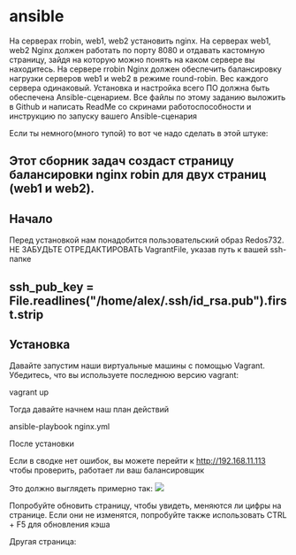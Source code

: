 # ansible

На серверах rrobin, web1, web2 установить nginx.
    На серверах web1, web2 Nginx должен работать по порту 8080 и отдавать кастомную страницу, зайдя на которую можно понять на каком сервере вы находитесь.
    На сервере rrobin Nginx должен обеспечить балансировку нагрузки серверов web1 и web2 в режиме round-robin. Вес каждого сервера одинаковый.
    Установка и настройка всего ПО должна быть обеспечена Ansible-сценарием.
    Все файлы по этому заданию выложить в Github и написать ReadMe со скринами работоспособности и инструкцию по запуску вашего Ansible-сценария

Если ты немного(много тупой) то вот че надо сделать в этой штуке:

Этот сборник задач создаст страницу балансировки nginx robin для двух страниц (web1 и web2).
---
Начало
---
Перед установкой нам понадобится пользовательский образ Redos732.
НЕ ЗАБУДЬТЕ ОТРЕДАКТИРОВАТЬ VagrantFile, указав путь к вашей ssh-папке

ssh_pub_key = File.readlines("/home/alex/.ssh/id_rsa.pub").first.strip
---
Установка
---
Давайте запустим наши виртуальные машины с помощью Vagrant. Убедитесь, что вы используете последнюю версию vagrant:

vagrant up

Тогда давайте начнем наш план действий

ansible-playbook nginx.yml

После установки

Если в сводке нет ошибок, вы можете перейти к http://192.168.11.113 чтобы проверить, работает ли ваш балансировщик

Это должно выглядеть примерно так:
![](result.jpg)

Попробуйте обновить страницу, чтобы увидеть, меняются ли цифры на странице. Если они не изменятся, попробуйте также использовать CTRL + F5 для обновления кэша

Другая страница:
